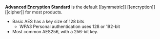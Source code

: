 **Advanced Encryption Standard** is the default [[symmetric]] [[encryption]] [[cipher]] for most products. 
- Basic AES has a key size of 128 bits
	- WPA3 Personal authentication uses 128 or 192-bit
- Most common AES256, with a 256-bit key. 

